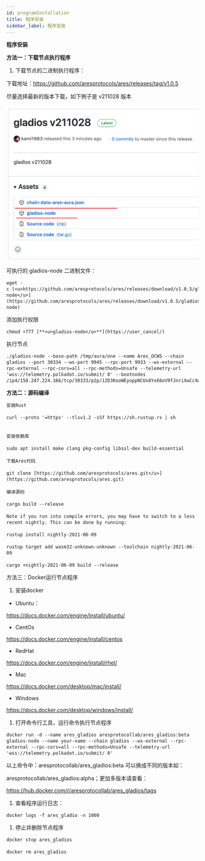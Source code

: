 ```yaml
---
id: programInstallation
title: 程序安装
sidebar_label: 程序安装
---
```


**程序安装**

**方法一：下载节点执行程序**

1.  下载节点的二进制执行程序：

下载地址：[<u>https://github.com/aresprotocols/ares/releases/tag/v1.0.5</u>](https://github.com/aresprotocols/ares/releases/tag/v1.0.5)

尽量选择最新的版本下载，如下例子是 v211028 版本

![image](https://github.com/aresprotocols/documentation/blob/master/assets/img/9.png?raw=true) 

可执行的 gladios-node 二进制文件：
```
wget -c [<u>https://github.com/aresprotocols/ares/releases/download/v1.0.5/gladios-node</u>](https://github.com/aresprotocols/ares/releases/download/v1.0.5/gladios-node)
```

添加执行权限
```
chmod +777 [**<u>gladios-node</u>**](https://user_cancel/)
```

执行节点
```
./gladios-node --base-path /tmp/aura/one --name Ares_OCW5 --chain gladios --port 30334 --ws-port 9945 --rpc-port 9933 --ws-external --rpc-external --rpc-cors=all --rpc-methods=Unsafe --telemetry-url 'wss://telemetry.polkadot.io/submit/ 0' --bootnodes /ip4/158.247.224.166/tcp/30333/p2p/12D3KooWEyoppNCUx8Yx66oV9fJnriXwCcXwDDUA2kj6vnc6iDEp
```

**方法二：源码编译**
```
安装Rust

curl --proto '=https' --tlsv1.2 -sSf https://sh.rustup.rs | sh


安装依赖库

sudo apt install make clang pkg-config libssl-dev build-essential

下载Ares代码

git clone [https://github.com/aresprotocols/ares.git</u>](https://github.com/aresprotocols/ares.git)

编译源码

cargo build --release

Note if you run into compile errors, you may have to switch to a less recent nightly. This can be done by running:

rustup install nightly-2021-06-09

rustup target add wasm32-unknown-unknown --toolchain nightly-2021-06-09

cargo +nightly-2021-06-09 build --release
```


方法三：Docker运行节点程序

1.  安装docker

*   Ubuntu：

https://docs.docker.com/engine/install/ubuntu/

*   CentOs

https://docs.docker.com/engine/install/centos

*   RedHat

https://docs.docker.com/engine/install/rhel/

*   Mac

https://docs.docker.com/desktop/mac/install/

*   Windows

https://docs.docker.com/desktop/windows/install/

1.  打开命令行工具，运行命令执行节点程序

```
docker run -d --name ares_gladios aresprotocollab/ares_gladios:beta gladios-node --name your-name --chain gladios --ws-external --rpc-external --rpc-cors=all --rpc-methods=Unsafe --telemetry-url 'wss://telemetry.polkadot.io/submit/ 0'

```
以上命令中：aresprotocollab/ares_gladios:beta 可以换成不同的版本如：

aresprotocollab/ares_gladios:alpha；更加多版本请查看：

https://hub.docker.com/r/aresprotocollab/ares_gladios/tags

1.  查看程序运行日志：


```
docker logs -f ares_gladio -n 1000

```

1.  停止并删除节点程序



```
docker stop ares_gladios

docker rm ares_gladios

```
